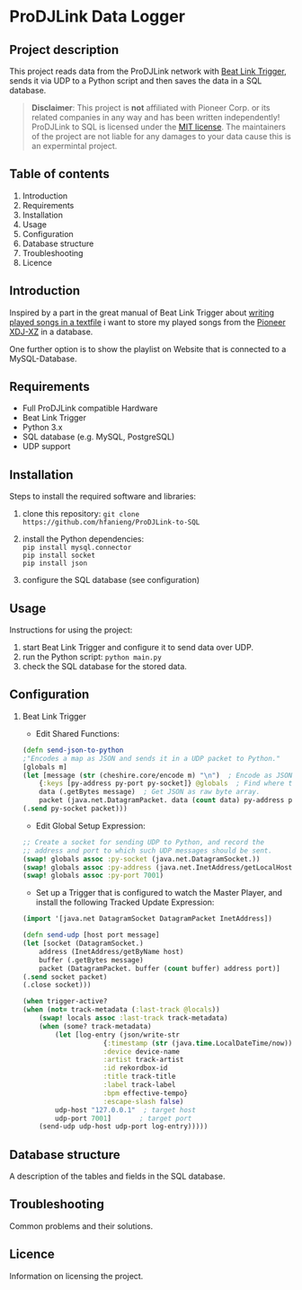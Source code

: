 # ProDJLink Data Logger

## Project description

This project reads data from the ProDJLink network with [Beat Link Trigger][1], sends it via UDP to a Python script and then saves the data in a SQL database.

> **Disclaimer**: This project is **not** affiliated with Pioneer Corp. or its related companies in any way and has been written independently! ProDJLink to SQL is licensed under the [MIT license][license-link]. The maintainers of the project are not liable for any damages to your data cause this is an expermintal project.

## Table of contents

1. Introduction
2. Requirements
3. Installation
4. Usage
5. Configuration
6. Database structure
7. Troubleshooting
8. Licence

## Introduction

Inspired by a part in the great manual of Beat Link Trigger about [writing played songs in a textfile][2] i want to store my played songs from the [Pioneer XDJ-XZ][3] in a database.

One further option is to show the playlist on Website that is connected to a MySQL-Database.

## Requirements

- Full ProDJLink compatible Hardware
- Beat Link Trigger
- Python 3.x
- SQL database (e.g. MySQL, PostgreSQL)
- UDP support

## Installation

Steps to install the required software and libraries:

1. clone this repository: `git clone https://github.com/hfanieng/ProDJLink-to-SQL`
2. install the Python dependencies:  
`pip install mysql.connector`  
`pip install socket`  
`pip install json`

3. configure the SQL database (see configuration)

## Usage

Instructions for using the project:

1. start Beat Link Trigger and configure it to send data over UDP.
2. run the Python script: `python main.py`
3. check the SQL database for the stored data.

## Configuration

1. Beat Link Trigger
    - Edit Shared Functions:

    ```clojure
    (defn send-json-to-python
    ;"Encodes a map as JSON and sends it in a UDP packet to Python."
    [globals m]
    (let [message (str (cheshire.core/encode m) "\n")  ; Encode as JSON line.
        {:keys [py-address py-port py-socket]} @globals  ; Find where to send.
        data (.getBytes message)  ; Get JSON as raw byte array.
        packet (java.net.DatagramPacket. data (count data) py-address py-port)]
    (.send py-socket packet)))
    ```

    - Edit Global Setup Expression:

    ```clojure
    ;; Create a socket for sending UDP to Python, and record the
    ;; address and port to which such UDP messages should be sent.
    (swap! globals assoc :py-socket (java.net.DatagramSocket.))
    (swap! globals assoc :py-address (java.net.InetAddress/getLocalHost))
    (swap! globals assoc :py-port 7001)
    ```

    - Set up a Trigger that is configured to watch the Master Player, and install the following Tracked Update Expression:

    ```clojure
    (import '[java.net DatagramSocket DatagramPacket InetAddress])

    (defn send-udp [host port message]
    (let [socket (DatagramSocket.)
        address (InetAddress/getByName host)
        buffer (.getBytes message)
        packet (DatagramPacket. buffer (count buffer) address port)]
    (.send socket packet)
    (.close socket)))

    (when trigger-active?
    (when (not= track-metadata (:last-track @locals))
        (swap! locals assoc :last-track track-metadata)
        (when (some? track-metadata)
            (let [log-entry (json/write-str
                        {:timestamp (str (java.time.LocalDateTime/now))
                        :device device-name
                        :artist track-artist
                        :id rekordbox-id
                        :title track-title
                        :label track-label
                        :bpm effective-tempo}
                        :escape-slash false)
            udp-host "127.0.0.1"  ; target host
            udp-port 7001]       ; target port
        (send-udp udp-host udp-port log-entry)))))
    ```

## Database structure

A description of the tables and fields in the SQL database.

## Troubleshooting

Common problems and their solutions.

## Licence

Information on licensing the project.

[1]:<https://github.com/Deep-Symmetry/beat-link-trigger>
[2]:<https://blt-guide.deepsymmetry.org/beat-link-trigger/7.4.1/Matching.html#writing-a-playlist>
[3]:<https://www.pioneerdj.com/en/product/all-in-one-system/xdj-xz/black/overview/>
[license-link]: https://github.com/hfanieng/ProDJLink-to-SQL/blob/main/LICENSE
